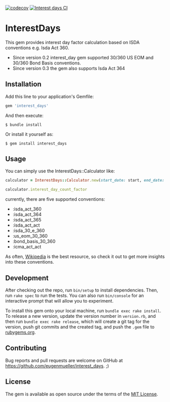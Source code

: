 
[![codecov](https://codecov.io/gh/eugenmueller/interest_days/branch/main/graph/badge.svg?token=5MVC9MJQ90)](https://codecov.io/gh/eugenmueller/interest_days)
[![Interest days CI](https://github.com/eugenmueller/interest_days/actions/workflows/main.yml/badge.svg?branch=main)](https://github.com/eugenmueller/interest_days/actions/workflows/main.yml)

# InterestDays

This gem provides interest day factor calculation based on ISDA conventions e.g. Isda Act 360.
- Since version 0.2 interest_day gem supported 30/360 US EOM and 30/360 Bond Basis conventions.
- Since version 0.3 the gem also supports Isda Act 364

## Installation

Add this line to your application's Gemfile:

```ruby
gem 'interest_days'
```

And then execute:

    $ bundle install

Or install it yourself as:

    $ gem install interest_days

## Usage

You can simply use the InterestDays::Calculator like:

```ruby
calculator = InterestDays::Calculator.new(start_date: start, end_date: end, strategy: :isda_act_360)

calculator.interest_day_count_factor
```

currently, there are five supported conventions:
- :isda_act_360
- :isda_act_364
- :isda_act_365
- :isda_act_act
- :isda_30_e_360
- :us_eom_30_360
- :bond_basis_30_360
- :icma_act_act

As often, [Wikipedia](https://en.wikipedia.org/wiki/Day_count_convention) is the best resource, so check it out to get more insights into these conventions.

## Development

After checking out the repo, run `bin/setup` to install dependencies. Then, run `rake spec` to run the tests. You can also run `bin/console` for an interactive prompt that will allow you to experiment.

To install this gem onto your local machine, run `bundle exec rake install`. To release a new version, update the version number in `version.rb`, and then run `bundle exec rake release`, which will create a git tag for the version, push git commits and the created tag, and push the `.gem` file to [rubygems.org](https://rubygems.org).

## Contributing

Bug reports and pull requests are welcome on GitHub at https://github.com/eugenmueller/interest_days. ;)

## License

The gem is available as open source under the terms of the [MIT License](https://opensource.org/licenses/MIT).
